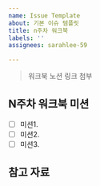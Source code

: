 ```yaml
---
name: Issue Template
about: 기본 이슈 템플릿
title: n주차 워크북
labels: ''
assignees: sarahlee-59

---
```


> 워크북 노션 링크 첨부

## N주차 워크북 미션
- [ ] 미션1.
- [ ] 미션2.
- [ ] 미션3.

## 참고 자료
>
